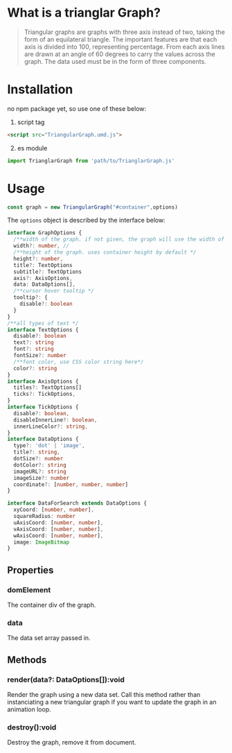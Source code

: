 # What is a trianglar Graph?
> Triangular graphs are graphs with three axis instead of two, taking the form of an equilateral triangle. The important features are that each axis is divided into 100, representing percentage. From each axis lines are drawn at an angle of 60 degrees to carry the values across the graph. The data used must be in the form of three components. 

# Installation
no npm package yet, so use one of these below:
1. script tag
```html
<script src="TriangularGraph.umd.js">
```
2. es module
```js
import TrianglarGraph from 'path/to/TrianglarGraph.js'
```

# Usage

```js
const graph = new TriangularGraph("#container",options)
```

The `options` object is described by the interface below:
```typescript
interface GraphOptions {
  /**width of the graph. if not given, the graph will use the width of the container div. */
  width?: number, //
  /**height of the graph. uses container height by default */
  height?: number,
  title?: TextOptions
  subtitle?: TextOptions
  axis?: AxisOptions,
  data: DataOptions[],
  /**cursor hover tooltip */
  tooltip?: {
    disable?: boolean
  }
}
/**all types of text */
interface TextOptions {
  disable?: boolean
  text?: string
  font?: string
  fontSize?: number
  /**font color, use CSS color string here*/
  color?: string
}
interface AxisOptions {
  titles?: TextOptions[]
  ticks?: TickOptions,
}
interface TickOptions {
  disable?: boolean,
  disableInnerLine?: boolean,
  innerLineColor?: string,
}
interface DataOptions {
  type?: 'dot' | 'image', 
  title?: string,
  dotSize?: number
  dotColor?: string
  imageURL?: string
  imageSize?: number
  coordinate?: [number, number, number]
}

interface DataForSearch extends DataOptions {
  xyCoord: [number, number],
  squareRadius: number
  uAxisCoord: [number, number],
  vAxisCoord: [number, number],
  wAxisCoord: [number, number],
  image: ImageBitmap
}
```

## Properties

### domElement

The container div of the graph.

### data

The data set array passed in.

## Methods

### render(data?: DataOptions[]):void

Render the graph using a new data set. Call this method rather than instanciating a new triangular graph if you want to update the graph in an animation loop.

### destroy():void

Destroy the graph, remove it from document.
